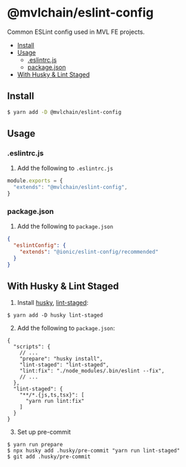 # @mvlchain/eslint-config

Common ESLint config used in MVL FE projects.

- [Install](#install)
- [Usage](#usage)
  - [.eslintrc.js](#eslintrcjs)
  - [package.json](#packagejson)
- [With Husky & Lint Staged](#with-husky--lint-staged)

## Install

```bash
$ yarn add -D @mvlchain/eslint-config
```

## Usage

### .eslintrc.js

1. Add the following to `.eslintrc.js`

```js
module.exports = {
  "extends": "@mvlchain/eslint-config",
}
```

### package.json

1. Add the following to `package.json`

```json
{
  "eslintConfig": {
    "extends": "@ionic/eslint-config/recommended"
  }
}
```

## With Husky & Lint Staged

1. Install [husky](https://github.com/typicode/husky), [lint-staged](https://github.com/okonet/lint-staged):

```
$ yarn add -D husky lint-staged
```

2. Add the following to `package.json`:

```
{
  "scripts": {
    // ...
    "prepare": "husky install",
    "lint-staged": "lint-staged",
    "lint:fix": "./node_modules/.bin/eslint --fix",
    // ...
  },
  "lint-staged": {
    "**/*.{js,ts,tsx}": [
      "yarn run lint:fix"
    ]
  }
}
```

3. Set up pre-commit

```
$ yarn run prepare
$ npx husky add .husky/pre-commit "yarn run lint-staged"
$ git add .husky/pre-commit
```